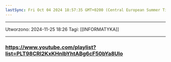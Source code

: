 ```yaml
---
lastSync: Fri Oct 04 2024 18:57:35 GMT+0200 (Central European Summer Time)
---
```

---
Utworzono: 2024-11-25 18:26
Tagi: [[INFORMATYKA]]

---

### **https://www.youtube.com/playlist?list=PLT98CRl2KxKHnlbYhtABg6cF50bYa8Ulo**

